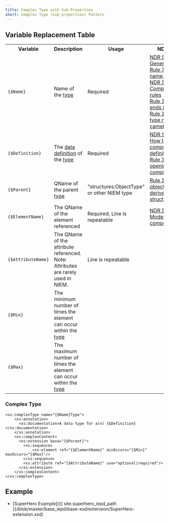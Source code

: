 ```yaml
---
title: Complex Type with Sub-Properties
short: Complex Type (sub-properties) Pattern
---
```


## Variable Replacement Table


<table class="table table-hover">
	<tbody>
        <tr>
            <th>Variable</th>
            <th>Description</th>
            <th>Usage</th>
            <th>NDR Reference</th>
        </tr>
        <tr>
            <td><code>{$Name}</code></td>
            <td>Name of the <a href="http://reference.niem.gov/niem/specification/naming-and-design-rules/3.0/NIEM-NDR-3.0-2014-07-31.html#section_9.1" title="Type">type</a></td>
            <td>Required</td>
            <td><a href="http://reference.niem.gov/niem/specification/naming-and-design-rules/3.0/NIEM-NDR-3.0-2014-07-31.html#section_10.2.1" title="NDR Section 10.2.1 General object types">NDR Section 10.2.1 General object types</a>
            <br/><a href="http://reference.niem.gov/niem/specification/naming-and-design-rules/3.0/niem-ndr-3.0.html#rule_7-5" title="Rule 7-5 How to name a component">Rule 7-5 How to name a component</a>
            <br/><a href="http://reference.niem.gov/niem/specification/naming-and-design-rules/3.0/niem-ndr-3.0.html#section_10.8" title="NDR Section 10.8 Component naming rules">NDR Section 10.8 Component naming rules</a>
            <br/><a href="http://reference.niem.gov/niem/specification/naming-and-design-rules/3.0/niem-ndr-3.0.html#rule_11-1" title="Rule 11-1 Type name ends in Type">Rule 11-1 Type name ends in "Type"</a>
            <br/><a href="http://reference.niem.gov/niem/specification/naming-and-design-rules/3.0/niem-ndr-3.0.html#rule_11-2" title="Rule 11-2 Complex type name is upper camel case">Rule 11-2 Complex type name is upper camel case</a></td>
        </tr>
        <tr>
            <td><code>{$Definition}</code></td>
            <td>The <a href="http://reference.niem.gov/niem/specification/naming-and-design-rules/3.0/NIEM-NDR-3.0-2014-07-31.html#section_10.8.7" title="Data definition">data definition</a> of the <a href="http://reference.niem.gov/niem/specification/naming-and-design-rules/3.0/NIEM-NDR-3.0-2014-07-31.html#section_9.1" title="Type">type</a></td>
            <td>Required</td>
            <td><a href="http://reference.niem.gov/niem/specification/naming-and-design-rules/3.0/niem-ndr-3.0.html#section_11.6.1" title="NDR Section 11.6.1 How to write component definitions">NDR Section 11.6.1 How to write component definitions</a>
            <br/><a href="http://reference.niem.gov/niem/specification/naming-and-design-rules/3.0/niem-ndr-3.0.html#rule_11-32" title="Rule 11-32 Standard opening phrase for complex types">Rule 11-32 Standard opening phrase for complex types</a></td>
        </tr>
        <tr>
            <td><code>{$Parent}</code></td>
            <td>QName of the parent <a href="http://reference.niem.gov/niem/specification/naming-and-design-rules/3.0/NIEM-NDR-3.0-2014-07-31.html#section_9.1" title="Type">type</a></td>
            <td>"structures:ObjectType" or other NIEM type</td>
            <td><a href="http://reference.niem.gov/niem/specification/naming-and-design-rules/3.0/niem-ndr-3.0.html#rule_10-2" title="Rule 10-2 Complex object types are derived from structures:ObjectType">Rule 10-2 Complex object types are derived from structures:ObjectType</a></td>
        </tr>
        <tr>
            <td><code>{$ElementName}</code></td>
            <td>The QName of the element referenced</td>
            <td>Required, Line is repeatable</td>
            <td><a href="http://reference.niem.gov/niem/specification/naming-and-design-rules/3.0/NIEM-NDR-3.0-2014-07-31.html#section_11.3" title="NDR Section 11.3 Model group components">NDR Section 11.3 Model group components</a></td>
        </tr>
        <tr>
            <td><code>{$AttributeName}</code></td>
            <td>The QName of the attribute referenced.  Note: Attributes are rarely used in NIEM.</td>
            <td>Line is repeatable</td>
            <td></td>
        </tr>
        <tr>
            <td><code>{$Min}</code></td>
            <td>The minimum number of times the element can occur within the <a href="http://reference.niem.gov/niem/specification/naming-and-design-rules/3.0/NIEM-NDR-3.0-2014-07-31.html#section_9.1" title="Type">type</a></td>
            <td></td>
            <td></td>
        </tr>
        <tr>
            <td><code>{$Max}</code></td>
            <td>The maximum number of times the element can occur within the <a href="http://reference.niem.gov/niem/specification/naming-and-design-rules/3.0/NIEM-NDR-3.0-2014-07-31.html#section_9.1" title="Type">type</a></td>
            <td></td>
            <td></td>
        </tr>
    </tbody>
</table>

### Complex Type
	<xs:complexType name="{$Name}Type">
	    <xs:annotation>
	      <xs:documentation>A data type for a(n) {$Definition}</xs:documentation>   
	    </xs:annotation>
	    <xs:complexContent>
	      <xs:extension base="{$Parent}">
	        <xs:sequence>
	            <xs:element ref="{$ElementName}" minOccurs="{$Min}" maxOccurs="{$Max}"/>
	        </xs:sequence>
	        <xs:attribute ref="{$AttributeName}" use="optional|required"/>
	      </xs:extension>
	    </xs:complexContent>
	</xs:complexType>

## Example
* [SuperHero Example]({{ site.superhero_iepd_path }}/blob/master/base_iepd/base-xsd/extension/SuperHero-extension.xsd)

  	
